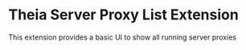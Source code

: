 # Theia Server Proxy List Extension

This extension provides a basic UI to show all running server proxies
